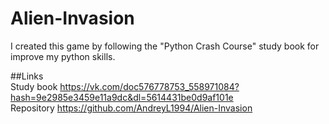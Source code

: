 # Alien-Invasion  
I created this game by following the "Python Crash Course" study book for improve my python skills.  

##Links  
Study book https://vk.com/doc576778753_558971084?hash=9e2985e3459e11a9dc&dl=5614431be0d9af101e  
Repository https://github.com/AndreyL1994/Alien-Invasion  
